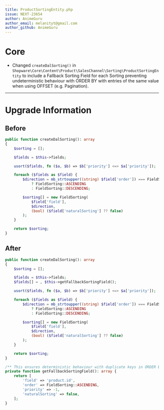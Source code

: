 ```yaml
---
title: ProductSortingEntity.php
issue: NEXT-23654
author: AnimeGuru
author_email: melanityt@gmail.com
author_github: AnimeGuru
---
```

# Core
* Changed `createDalSorting()` in `Shopware\Core\Content\Product\SalesChannel\Sorting\ProductSortingEntity` to include a Fallback Sorting Field for each Sorting preventing undeterministic behaviour with ORDER BY with entries of the same value when using OFFSET (e.g. Pagination).
___
# Upgrade Information
## Before
```php
public function createDalSorting(): array
{
    $sorting = [];

    $fields = $this->fields;

    usort($fields, fn ($a, $b) => $b['priority'] <=> $a['priority']);

    foreach ($fields as $field) {
        $direction = mb_strtoupper((string) $field['order']) === FieldSorting::ASCENDING
            ? FieldSorting::ASCENDING
            : FieldSorting::DESCENDING;

        $sorting[] = new FieldSorting(
            $field['field'],
            $direction,
            (bool) ($field['naturalSorting'] ?? false)
        );
    }

    return $sorting;
}
```
## After
```php
public function createDalSorting(): array
{
    $sorting = [];

    $fields = $this->fields;
    $fields[] = , $this->getFallbackSortingField();

    usort($fields, fn ($a, $b) => $b['priority'] <=> $a['priority']);

    foreach ($fields as $field) {
        $direction = mb_strtoupper((string) $field['order']) === FieldSorting::ASCENDING
            ? FieldSorting::ASCENDING
            : FieldSorting::DESCENDING;

        $sorting[] = new FieldSorting(
            $field['field'],
            $direction,
            (bool) ($field['naturalSorting'] ?? false)
        );
    }

    return $sorting;
}

/** This ensures deterministic behaviour with duplicate keys in ORDER BY and OFFSET between queries */
private function getFallbackSortingField(): array {
    return [
        'field' => 'product.id',
        'order' => FieldSorting::ASCENDING,
        'priority' => -1,
        'naturalSorting' => false,
    ];
}
```
